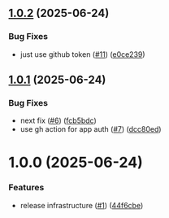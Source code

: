 ## [1.0.2](https://github.com/benmelz/semantic-release-test/compare/v1.0.1...v1.0.2) (2025-06-24)


### Bug Fixes

* just use github token ([#11](https://github.com/benmelz/semantic-release-test/issues/11)) ([e0ce239](https://github.com/benmelz/semantic-release-test/commit/e0ce2399c964f9f9a727b3dea301c4aade76bd98))

## [1.0.1](https://github.com/benmelz/semantic-release-test/compare/v1.0.0...v1.0.1) (2025-06-24)


### Bug Fixes

* next fix ([#6](https://github.com/benmelz/semantic-release-test/issues/6)) ([fcb5bdc](https://github.com/benmelz/semantic-release-test/commit/fcb5bdc513c4a1087d31873a6f72450b001f25c7))
* use gh action for app auth ([#7](https://github.com/benmelz/semantic-release-test/issues/7)) ([dcc80ed](https://github.com/benmelz/semantic-release-test/commit/dcc80edabd8bf63c5486614ba059987e95527d9e))

# 1.0.0 (2025-06-24)


### Features

* release infrastructure ([#1](https://github.com/benmelz/semantic-release-test/issues/1)) ([44f6cbe](https://github.com/benmelz/semantic-release-test/commit/44f6cbe0cc47d3a420f5c0bc664efb1af1eff244))
